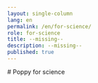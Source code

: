 ```yaml
---
layout: single-column
lang: en
permalink: /en/for-science/
role: for-science
title: --missing--
description: --missing--
published: true
---
```


<div class="row columns">
  # Poppy for science
</div>
